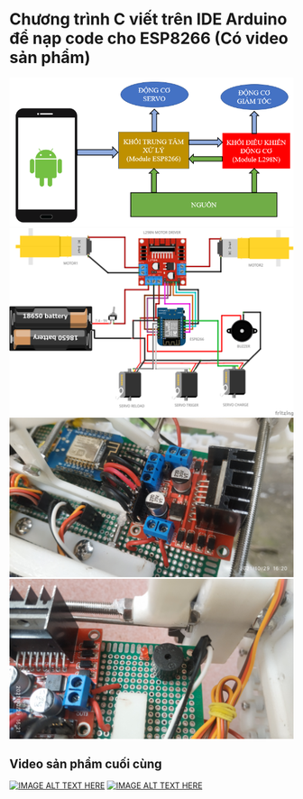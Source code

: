 # Chương trình C viết trên IDE Arduino để nạp code cho ESP8266 (Có video sản phẩm)
![alt text](so_do_khoi.png)
![alt text](so_do_nguyen_li.png)
![alt text](IMG_20211029_162032.jpg)
![alt text](IMG_20211029_162140.jpg)
## Video sản phẩm cuối cùng
[![IMAGE ALT TEXT HERE](https://img.youtube.com/vi/VQ2Kdcl1gGU/0.jpg)](https://www.youtube.com/watch?v=VQ2Kdcl1gGU)
[![IMAGE ALT TEXT HERE](https://img.youtube.com/vi/T0oyWztYSEA/0.jpg)](https://www.youtube.com/watch?v=T0oyWztYSEA)

